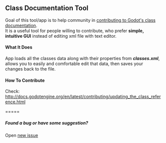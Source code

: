 ## Class Documentation Tool
  Goal of this tool/app is to help community in [contributing to Godot's class documentation](http://docs.godotengine.org/en/latest/contributing/updating_the_class_reference.html).  
  It is a useful tool for people willing to contribute, who prefer **simple, intuitive GUI** instead of editing xml file with text editor.
  
#### What It Does
  App loads all the classes data along with their properties from ***classes.xml***, allows you to easily and comfortable edit that data, then saves your changes back to the file.
  
#### How To Contribute
  Check: http://docs.godotengine.org/en/latest/contributing/updating_the_class_reference.html
  
=====

##### Found a bug or have some suggestion?
  Open [new issue](https://github.com/Kermer/ClassesXML/issues/new)

